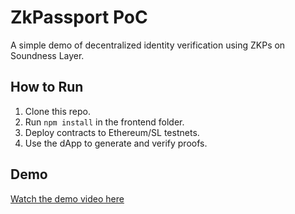 # ZkPassport PoC  
A simple demo of decentralized identity verification using ZKPs on Soundness Layer.  

## How to Run  
1. Clone this repo.  
2. Run `npm install` in the frontend folder.  
3. Deploy contracts to Ethereum/SL testnets.  
4. Use the dApp to generate and verify proofs.  

## Demo  
[Watch the demo video here](link-to-video)  
